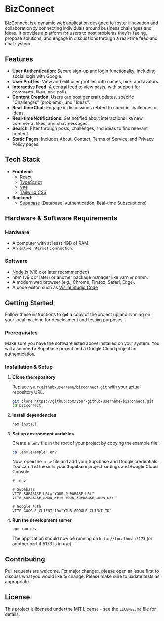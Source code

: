 # BizConnect

BizConnect is a dynamic web application designed to foster innovation and collaboration by connecting individuals around business challenges and ideas. It provides a platform for users to post problems they're facing, propose solutions, and engage in discussions through a real-time feed and chat system.

## Features

-   **User Authentication**: Secure sign-up and login functionality, including social login with Google.
-   **User Profiles**: View and edit user profiles with names, bios, and avatars.
-   **Interactive Feed**: A central feed to view posts, with support for comments, likes, and polls.
-   **Content Creation**: Users can post general updates, specific "Challenges" (problems), and "Ideas".
-   **Real-time Chat**: Engage in discussions related to specific challenges or ideas.
-   **Real-time Notifications**: Get notified about interactions like new comments, likes, and chat messages.
-   **Search**: Filter through posts, challenges, and ideas to find relevant content.
-   **Static Pages**: Includes About, Contact, Terms of Service, and Privacy Policy pages.

## Tech Stack

-   **Frontend**:
    -   [React](https://reactjs.org/)
    -   [TypeScript](https://www.typescriptlang.org/)
    -   [Vite](https://vitejs.dev/)
    -   [Tailwind CSS](https://tailwindcss.com/)
-   **Backend**:
    -   [Supabase](https://supabase.io/) (Database, Authentication, Real-time Subscriptions)

## Hardware & Software Requirements

### Hardware

-   A computer with at least 4GB of RAM.
-   An active internet connection.

### Software

-   [Node.js](https://nodejs.org/) (v18.x or later recommended)
-   [npm](https://www.npmjs.com/) (v9.x or later) or another package manager like [yarn](https://yarnpkg.com/) or [pnpm](https://pnpm.io/).
-   A modern web browser (e.g., Chrome, Firefox, Safari, Edge).
-   A code editor, such as [Visual Studio Code](https://code.visualstudio.com/).

## Getting Started

Follow these instructions to get a copy of the project up and running on your local machine for development and testing purposes.

### Prerequisites

Make sure you have the software listed above installed on your system. You will also need a Supabase project and a Google Cloud project for authentication.

### Installation & Setup

1.  **Clone the repository**

    Replace `your-github-username/bizconnect.git` with your actual repository URL.
    ```sh
    git clone https://github.com/your-github-username/bizconnect.git
    cd bizconnect
    ```

2.  **Install dependencies**

    ```sh
    npm install
    ```

3.  **Set up environment variables**

    Create a `.env` file in the root of your project by copying the example file:
    ```sh
    cp .env.example .env
    ```

    Now, open the `.env` file and add your Supabase and Google credentials. You can find these in your Supabase project settings and Google Cloud Console.

    ```env
    # .env

    # Supabase
    VITE_SUPABASE_URL="YOUR_SUPABASE_URL"
    VITE_SUPABASE_ANON_KEY="YOUR_SUPABASE_ANON_KEY"

    # Google Auth
    VITE_GOOGLE_CLIENT_ID="YOUR_GOOGLE_CLIENT_ID"
    ```

4.  **Run the development server**

    ```sh
    npm run dev
    ```

    The application should now be running on `http://localhost:5173` (or another port if 5173 is in use).

## Contributing

Pull requests are welcome. For major changes, please open an issue first to discuss what you would like to change. Please make sure to update tests as appropriate.

## License

This project is licensed under the MIT License - see the `LICENSE.md` file for details.
